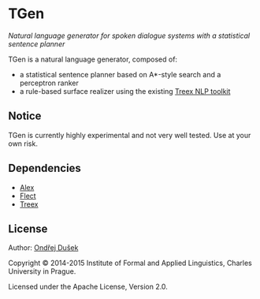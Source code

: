 TGen
====

*Natural language generator for spoken dialogue systems with a statistical sentence planner*

TGen is a natural language generator, composed of:
- a statistical sentence planner based on A*-style search and a perceptron ranker
- a rule-based surface realizer using the existing [Treex NLP toolkit](http://ufal.cz/treex)

Notice
------

TGen is currently highly experimental and not very well tested. Use at your own risk.

Dependencies
------------

- [Alex](https://github.com/UFAL-DSG/alex)
- [Flect](https://github.com/UFAL-DSG/flect)
- [Treex](http://ufal.cz/treex)


License
-------
Author: [Ondřej Dušek](http://ufal.cz/ondrej-dusek)

Copyright © 2014-2015 Institute of Formal and Applied Linguistics, Charles University in Prague.

Licensed under the Apache License, Version 2.0.
